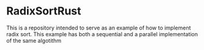 # RadixSortRust
This is a repository intended to serve as an example of how to implement radix sort. This example has both a sequential and a parallel implementation of the same algotithm
